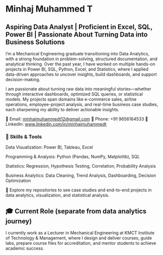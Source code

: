 # Minhaj Muhammed T
## Aspiring Data Analyst | Proficient in Excel, SQL, Power BI | Passionate About Turning Data into Business Solutions
I’m a Mechanical Engineering graduate transitioning into Data Analytics, with a strong foundation in problem-solving, structured documentation, and analytical thinking. Over the past year, I have worked on multiple hands-on projects in Power BI, SQL, Python, Excel, and Statistics, where I applied data-driven approaches to uncover insights, build dashboards, and support decision-making.

I am passionate about turning raw data into meaningful stories—whether through interactive dashboards, optimized SQL queries, or statistical models. My projects span domains like e-commerce sales, airline operations, employee-project analysis, and real-time business case studies, each sharpening my ability to deliver actionable insights.

📧 Email: minhajmuhammedt12@gmail.com
📱 Phone: +91 9656164533
🔗 LinkedIn: www.linkedin.com/in/minhajmuhammedt

### 🔑 Skills & Tools

Data Visualization: Power BI, Tableau, Excel

Programming & Analysis: Python (Pandas, NumPy, Matplotlib), SQL

Statistics: Regression, Hypothesis Testing, Correlation, Probability Analysis

Business Analytics: Data Cleaning, Trend Analysis, Dashboarding, Decision Optimization

📂 Explore my repositories to see case studies and end-to-end projects in data analytics, visualization, and statistical analysis.

## 🎓 Current Role (separate from data analytics journey)

I currently work as a Lecturer in Mechanical Engineering at KMCT Institute of Technology & Management, where I design and deliver courses, guide labs, prepare course files for accreditation, and mentor students to achieve academic success.
